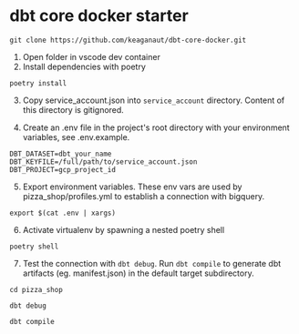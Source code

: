 # dbt core docker starter

```
git clone https://github.com/keaganaut/dbt-core-docker.git
```

1. Open folder in vscode dev container
3. Install dependencies with poetry

```
poetry install
```

3. Copy service_account.json into `service_account` directory. Content of this directory is gitignored.

4. Create an .env file in the project's root directory with your environment variables, see .env.example.
```
DBT_DATASET=dbt_your_name
DBT_KEYFILE=/full/path/to/service_account.json
DBT_PROJECT=gcp_project_id
```

5. Export environment variables. These env vars are used by pizza_shop/profiles.yml to establish a connection with bigquery.
```
export $(cat .env | xargs)
```

6. Activate virtualenv by spawning a nested poetry shell
```
poetry shell
```


7. Test the connection with `dbt debug`. Run `dbt compile` to generate dbt artifacts (eg. manifest.json) in the default target subdirectory.

```
cd pizza_shop

dbt debug

dbt compile

```




